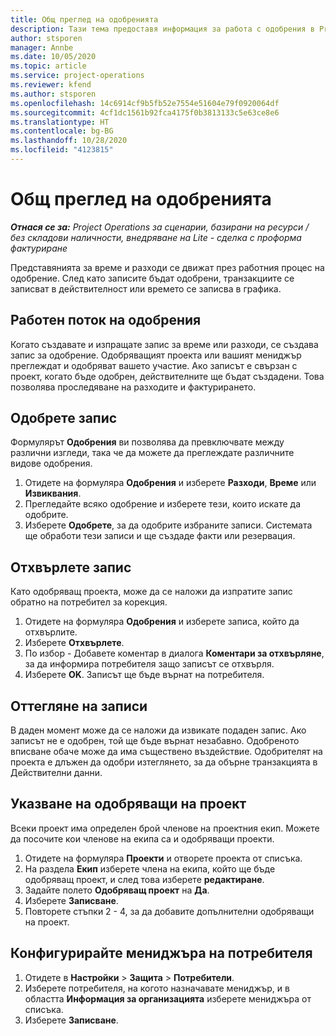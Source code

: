 ```yaml
---
title: Общ преглед на одобренията
description: Тази тема предоставя информация за работа с одобрения в Project Operations.
author: stsporen
manager: Annbe
ms.date: 10/05/2020
ms.topic: article
ms.service: project-operations
ms.reviewer: kfend
ms.author: stsporen
ms.openlocfilehash: 14c6914cf9b5fb52e7554e51604e79f0920064df
ms.sourcegitcommit: 4cf1dc1561b92fca4175f0b3813133c5e63ce8e6
ms.translationtype: HT
ms.contentlocale: bg-BG
ms.lasthandoff: 10/28/2020
ms.locfileid: "4123815"
---
```

# <a name="approvals-overview"></a>Общ преглед на одобренията

_**Отнася се за:** Project Operations за сценарии, базирани на ресурси / без складови наличности, внедряване на Lite - сделка с проформа фактуриране_

Представянията за време и разходи се движат през работния процес на одобрение. След като записите бъдат одобрени, транзакциите се записват в действителност или времето се записва в графика.

## <a name="approvals-workflow"></a>Работен поток на одобрения
Когато създавате и изпращате запис за време или разходи, се създава запис за одобрение. Одобряващият проекта или вашият мениджър преглеждат и одобряват вашето участие. Ако записът е свързан с проект, когато бъде одобрен, действителните ще бъдат създадени. Това позволява проследяване на разходите и фактурирането. 

## <a name="approve-an-entry"></a>Одобрете запис
Формулярът **Одобрения** ви позволява да превключвате между различни изгледи, така че да можете да преглеждате различните видове одобрения.
  
1. Отидете на формуляра **Одобрения** и изберете **Разходи**, **Време** или **Извиквания**.
2. Прегледайте всяко одобрение и изберете тези, които искате да одобрите.
3. Изберете **Одобрете**, за да одобрите избраните записи.
Системата ще обработи тези записи и ще създаде факти или резервация.

## <a name="reject-an-entry"></a>Отхвърлете запис
Като одобряващ проекта, може да се наложи да изпратите запис обратно на потребител за корекция.
  
1. Отидете на формуляра **Одобрения** и изберете записа, който да отхвърлите. 
2. Изберете **Отхвърлете**.
3. По избор - Добавете коментар в диалога **Коментари за отхвърляне**, за да информира потребителя защо записът се отхвърля.
4. Изберете **OK**. Записът ще бъде върнат на потребителя.
  
## <a name="recall-entries"></a>Оттегляне на записи
В даден момент може да се наложи да извикате подаден запис. Ако записът не е одобрен, той ще бъде върнат незабавно. Одобреното вписване обаче може да има съществено въздействие. Одобрителят на проекта е длъжен да одобри изтеглянето, за да обърне транзакцията в Действителни данни.

## <a name="specify-project-approvers"></a>Указване на одобряващи на проект
Всеки проект има определен брой членове на проектния екип. Можете да посочите кои членове на екипа са и одобряващи проекти.

1. Отидете на формуляра **Проекти** и отворете проекта от списъка.
2. На раздела **Екип** изберете члена на екипа, който ще бъде одобряващ проект, и след това изберете **редактиране**.
3. Задайте полето **Одобряващ проект** на **Да**.
4. Изберете **Записване**.
5. Повторете стъпки 2 - 4, за да добавите допълнителни одобряващи на проект.

## <a name="configure-the-users-manager"></a>Конфигурирайте мениджъра на потребителя

1. Отидете в **Настройки** > **Защита** > **Потребители**.
2. Изберете потребителя, на когото назначавате мениджър, и в областта **Информация за организацията** изберете мениджъра от списъка. 
3. Изберете **Записване**.


